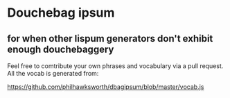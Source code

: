 # Douchebag ipsum
## for when other lispum generators don't exhibit enough douchebaggery

Feel free to comtribute your own phrases and vocabulary via a pull request. All the vocab is generated from:

https://github.com/philhawksworth/dbagipsum/blob/master/vocab.js